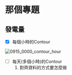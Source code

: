 # 那個專題

## 發電量
* [x] 每個小時的Contour

![0915_0000_contour_hour](https://user-images.githubusercontent.com/28960431/231625948-ff4397b3-812f-49d3-bb8e-2047f36f8da2.png)

* [ ] 每天(多個小時)的Contour
    1. 對齊資料的方式要怎麼做






